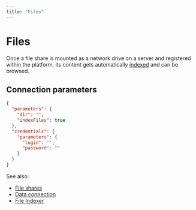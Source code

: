 ```yaml
---
title: "Files"
---
```

<!-- SUBTITLE: -->

# Files

Once a file share is mounted as a network drive on a server and registered within the platform, its content gets automatically
[indexed](../../access/files-indexer.md) and can be browsed.

## Connection parameters

```json
{
  "parameters": {
    "dir": "",
    "indexFiles": true
  },
  "credentials": {
    "parameters": {
      "login": "",
      "password": ""
    }
  }
}
```

See also:

* [File shares](../file-shares.md)
* [Data connection](../data-connection.md)
* [File Indexer](../../access/files-indexer.md)
